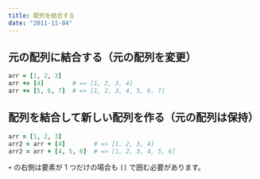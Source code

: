```yaml
---
title: 配列を結合する
date: "2011-11-04"
---
```


元の配列に結合する（元の配列を変更）
----

```ruby
arr = [1, 2, 3]
arr += [4]        # => [1, 2, 3, 4]
arr += [5, 6, 7]  # => [1, 2, 3, 4, 5, 6, 7]
```


配列を結合して新しい配列を作る（元の配列は保持）
----

```ruby
arr = [1, 2, 3]
arr2 = arr + [4]        # => [1, 2, 3, 4]
arr2 = arr + [4, 5, 6]  # => [1, 2, 3, 4, 5, 6]
```

`+` の右側は要素が 1 つだけの場合も `[]` で囲む必要があります。

